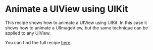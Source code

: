 Animate a UIView using UIKit
===============

This recipe shows how to animate a UIView using UIKit. In this case it shows how to animate a UIImageView, but the same technique can be applied to any UIView.

You can find the full recipe [here](http://developer.xamarin.com/recipes/ios/animation/coreanimation/animate_a_uiview_using_uikit/).

